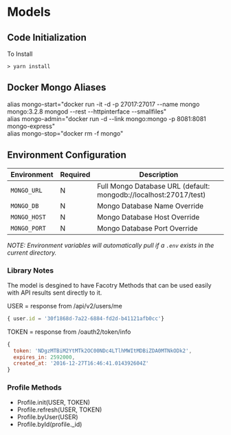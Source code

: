 # Models

## Code Initialization

To Install

```
> yarn install
```

## Docker Mongo Aliases
alias mongo-start="docker run -it -d -p 27017:27017 --name mongo mongo:3.2.8 mongod --rest --httpinterface --smallfiles"  
alias mongo-admin="docker run -d --link mongo:mongo -p 8081:8081 mongo-express"  
alias mongo-stop="docker rm -f mongo"  


## Environment Configuration

| Environment             | Required | Description                                                                |
| --------------------    | -------- | -----------                                                                |
| `MONGO_URL`             | N        | Full Mongo Database URL  (default: mongodb://localhost:27017/test)         |
| `MONGO_DB`              | N        | Mongo Database Name Override                                               |
| `MONGO_HOST`            | N        | Mongo Database Host Override                                               |
| `MONGO_PORT`            | N        | Mongo Database Port Override                                               |

_NOTE: Environment variables will automatically pull if a `.env` exists in the current directory._


### Library Notes
The model is desgined to have Facotry Methods that can be used easily with API results sent directly to it.

USER = response from /api/v2/users/me
```javascript
{ user.id = '30f1868d-7a22-6884-fd2d-b41121afb0cc'}
```

TOKEN = response from /oauth2/token/info
```javascript
{
  token: 'NDgzMTBiM2YtMTk2OC00NDc4LTlhMWItMDBiZDA0MTNkODk2',
  expires_in: 2592000,
  created_at: '2016-12-27T16:46:41.014392604Z'
}
```

### Profile Methods
- Profile.init(USER, TOKEN)
- Profile.refresh(USER, TOKEN)
- Profile.byUser(USER)
- Profile.byId(profile._id)
